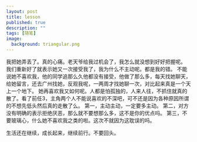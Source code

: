 ```yaml
---
layout: post
title: lesson
published: true
description: ""
tags: [随笔]
image:
  background: triangular.png
---
```


我把她弄丢了。真的心痛。老天爷给我过机会了，我怎么就没想到好好把握呢。
我们重新好了就表示她又一次接受我了，我为什么不主动呢。都是我的错。
不能说她不喜欢我，他的同学追那么久他都没有接受，他做了那么多，每天找她聊天，给她留言，还去广州找她，反观我呢，一两周才找她聊一次，对比起来真是一个天上一个地下。
她再喜欢我又如何呢。人都是怕孤独的，人来人往，不抓住就真的散了。看了前任3，主角两个人不能说喜欢的不深吧，可不还是因为各种原因所谓的不想先低头然后真的走散了么。
第一，主动主动，一定要多主动。
第二，对方没有明确的表示拒绝厌恶，那么就不要想那么多，这不是你的优点吗。
第三，不要玻璃心，什么她不喜欢我之类的啦。这次不就因为这耽误的吗。

生活还在继续，成长起来，继续前行。不要回头。
